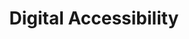 ---
title: Digital Accessibility
type: form
description: |-
  I'd like to share some information with you for a survey on digital accessibility at HI. 
  
  The purpose of this survey is to provide an overview of: issues, avenues, shortcomings, possibilities, according to technical sectors, programs,... 
  
  Know how to develop a digital accessibility offer adapted to HI's activities, and be able to develop this skill internally. 

form:
  - title: First, tell us about yourself
    questions:
      - label: Your Name
        name: name
        type: text
        placeholder: First Name Last Name
        help: "(You can answer anonymously: do not put anything in this field)"
      - label: Your sector, if applicable
        name: sector
        type: text
        placeholder: Sector name
        help: "(Give the name of the sector)"
      - label: What position do you hold at HI?
        name: jobtitle
        type: text
        placeholder: Job title
      - label: Your countries of activity
        name: countries
        type: text
        placeholder: Uganda, Niger, Mali
        help: "(Enter country names separated by commas)"
  - title: The challenges of digital accessibility
    questions:
      - label: How much do you know about digital accessibility?
        name: estimated-knowledge-accessibility
        type: radio
        help: (e.g. Taking into account the various disabilities in your activities, knowledge of the laws that apply in your context, impacts on beneficiaries...)
        element:
          - label: none
          - label: reduced
          - label: medium
          - label: important
          - label: total
      - label: In your opinion, how do you take digital accessibility into account in your projects?
        name: estimated-action-accessibility
        type: radio
        element:
          - label: none
          - label: reduced
          - label: medium
          - label: large
          - label: total
        help: (e.g. A process is in place for writing, designing or checking compliance)
      - label: Is digital accessibility an issue for your current sector or activities?
        name: mission-issue-present
        type: radio
        element:
          - label: "yes"
          - label: "no"
        help: (Ex. Requests on the subject, legal constraints,...)
      - label: Is digital accessibility an issue for your current sector or activities?
        name: mission-issue-present
        type: radio
        element:
          - label: "yes"
          - label: "no"
        help: (Ex. Requests on the subject, legal constraints,...)
      - label: Will digital accessibility be a major issue in your future activities?
        name: mission-issue-futur
        type: radio
        element:
          - label: "yes"
          - label: "no"
        help: (e.g. Obligation of donors for offers)
  - title: Digital Experiences (Quick personal feedback)
    questions:
      - label: If I say digital, what's the first word that comes to mind?
        name: first-word
        type: text
        placeholder: 1 word
        help: (Positive or negative)
      - label: In your opinion, what is the biggest obstacle to implementing digital accessibility?
        name: first-block
        type: text
        placeholder: Administration, knowledge, GAFAM
        help: (Internal, external, human, material...)
      - label: What action do you think needs to be taken to start taking digital inclusion issues into account?
        name: first-win
        type: text
        placeholder: Train, bring together stakeholders
        help: (The essential first step)
      - label: Of these 3 actions, which do you think is the most fundamental internally?
        name: idea-internal
        type: radio
        placeholder: Internal culture, Training, Compliance
        element:
          - label: Internal culture
          - label: Training
          - label: Compliance
        help: (For you or your team)
      - label: Of these 3 actions, which do you think is the most fundamental externally?
        name: idea-external
        type: radio
        placeholder: Internal culture, Training, Compliance
        element:
          - label: Internal culture
          - label: Training
          - label: Compliance
        help: (For your beneficiaries or partners)
---
